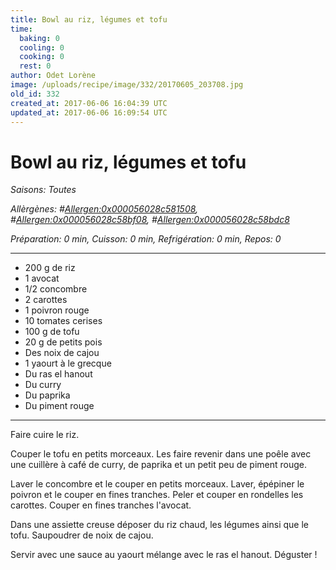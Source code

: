 ```yaml
---
title: Bowl au riz, légumes et tofu
time:
  baking: 0
  cooling: 0
  cooking: 0
  rest: 0
author: Odet Lorène
image: /uploads/recipe/image/332/20170605_203708.jpg
old_id: 332
created_at: 2017-06-06 16:04:39 UTC
updated_at: 2017-06-06 16:09:54 UTC
---
```


# Bowl au riz, légumes et tofu



*Saisons: Toutes*

*Allèrgènes: #<Allergen:0x000056028c581508>, #<Allergen:0x000056028c58bf08>, #<Allergen:0x000056028c58bdc8>*

*Préparation: 0 min, Cuisson: 0 min, Refrigération: 0 min, Repos: 0*

---

- 200 g de riz
- 1 avocat
- 1/2 concombre
- 2 carottes 
- 1 poivron rouge
- 10 tomates cerises
- 100 g de tofu
- 20 g de petits pois
- Des noix de cajou
- 1 yaourt à le grecque
- Du ras el hanout
- Du curry
- Du paprika
- Du piment rouge

---

Faire cuire le riz.

Couper le tofu en petits morceaux. Les faire revenir dans une poêle avec une cuillère à café de curry, de paprika et un petit peu de piment rouge.

Laver le concombre et le couper en petits morceaux. Laver, épépiner le poivron et le couper en fines tranches. Peler et couper en rondelles les carottes. Couper en fines tranches l'avocat.

Dans une assiette creuse déposer du riz chaud, les légumes ainsi que le tofu. Saupoudrer de noix de cajou.

Servir avec une sauce au yaourt mélange avec le ras el hanout. Déguster ! 
